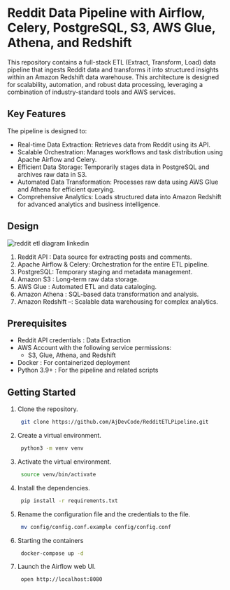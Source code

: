 # Reddit Data Pipeline with Airflow, Celery, PostgreSQL, S3, AWS Glue, Athena, and Redshift

This repository contains a full-stack ETL (Extract, Transform, Load) data pipeline that ingests Reddit data and transforms it into structured insights within an Amazon Redshift data warehouse. This architecture is designed for scalability, automation, and robust data processing, leveraging a combination of industry-standard tools and AWS services.



## Key Features
The pipeline is designed to:

- Real-time Data Extraction: Retrieves data from Reddit using its API.
- Scalable Orchestration: Manages workflows and task distribution using Apache Airflow and Celery.
- Efficient Data Storage: Temporarily stages data in PostgreSQL and archives raw data in S3.
- Automated Data Transformation: Processes raw data using AWS Glue and Athena for efficient querying.
- Comprehensive Analytics: Loads structured data into Amazon Redshift for advanced analytics and business intelligence.

## Design

![reddit etl diagram linkedin](https://github.com/user-attachments/assets/a6c8af64-351c-4bd5-bf7e-bcedf7af4752)

1. Reddit API : Data source for extracting posts and comments.
2. Apache Airflow & Celery:  Orchestration for the entire ETL pipeline.
3. PostgreSQL:  Temporary staging and metadata management.
4. Amazon S3 : Long-term raw data storage.
5. AWS Glue : Automated ETL and data cataloging.
6. Amazon Athena : SQL-based data transformation and analysis.
7. Amazon Redshift –: Scalable data warehousing for complex analytics.

## Prerequisites
- Reddit API credentials : Data Extraction
- AWS Account with the following service permissions:
   - S3, Glue, Athena, and Redshift
- Docker : For containerized deployment
- Python 3.9+ :  For the pipeline and related scripts

## Getting Started
1. Clone the repository.
   ```bash
    git clone https://github.com/AjDevCode/RedditETLPipeline.git
   ```
2. Create a virtual environment.
   ```bash
    python3 -m venv venv
   ```
3. Activate the virtual environment.
   ```bash
    source venv/bin/activate
   ```
4. Install the dependencies.
   ```bash
    pip install -r requirements.txt
   ```
5. Rename the configuration file and the credentials to the file.
   ```bash
    mv config/config.conf.example config/config.conf
   ```
6. Starting the containers
   ```bash
    docker-compose up -d
   ```
7. Launch the Airflow web UI.
   ```bash
    open http://localhost:8080
   ```

